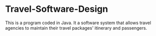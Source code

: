 # Travel-Software-Design
This is a program coded in Java. It a software system that allows travel agencies to maintain their travel packages' itinerary and passengers.
